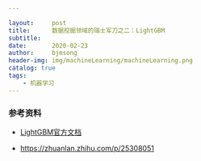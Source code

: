 ```yaml
---

layout:     post
title:      数据挖掘领域的瑞士军刀之二：LightGBM
subtitle:   
date:       2020-02-23
author:     bjmsong
header-img: img/machineLearning/machineLearning.png
catalog: true
tags:
    - 机器学习
---
```


>











### 参考资料

- [LightGBM官方文档](https://lightgbm.readthedocs.io/en/latest/)

- https://zhuanlan.zhihu.com/p/25308051

  

  


